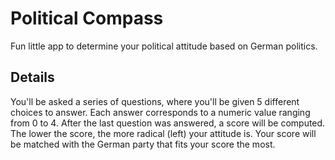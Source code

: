 # Political Compass

Fun little app to determine your political attitude based on German politics.

## Details

You'll be asked a series of questions, where you'll be given 5 different choices to answer. 
Each answer corresponds to a numeric value ranging from 0 to 4. After the last question was answered, a score will be computed.
The lower the score, the more radical (left) your attitude is. Your score will be matched with the German party that fits your score the most. 
